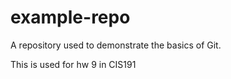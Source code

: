 example-repo
============

A repository used to demonstrate the basics of Git.

This is used for hw 9 in CIS191